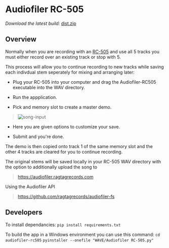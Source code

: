 # Audiofiler RC-505

*Download the latest build:* [dist.zip](https://github.com/ragtagrecords/audiofiler-rc505/files/9084519/dist.zip)


## Overview

Normally when you are recording with an [RC-505](https://www.boss.info/global/products/rc-505/) and use all 5 tracks you must either record over an existing track or stop with 5.  

This process will allow you to continue recording to new tracks while saving each indivdual stem seperately for mixing and arranging later:

- Plug your RC-505 into your computer and drag the Audiofiler-RC505 executable into the WAV directory.

- Run the appplication.

- Pick and memory slot to create a master demo.

>![song-input](https://user-images.githubusercontent.com/40615096/177021610-0778e3e1-7875-468f-a835-ee9866960086.png)

- Here you are given options to customize your save.

- Submit and you're done.

The demo is then copied onto track 1 of the same memory slot and the other 4 tracks are cleared for you to continue recording.

The original stems will be saved locally in your RC-505 WAV directory with the option to additionally upload the song to 
>https://audiofiler.ragtagrecords.com

Using the Audiofiler API
>https://github.com/ragtagrecords/audiofiler-fs

## Developers

To install dependancies:
`pip install requirements.txt`

To build the app in a Windows environment you can use this command:
`cd audiofiler-rc505`
`pyinstaller --onefile "WAVE/Audiofiler RC-505.py"`
